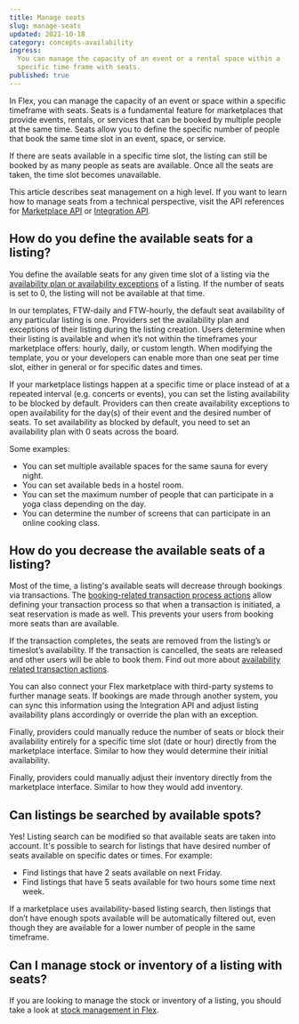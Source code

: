 ```yaml
---
title: Manage seats
slug: manage-seats
updated: 2021-10-18
category: concepts-availability
ingress:
  You can manage the capacity of an event or a rental space within a
  specific time frame with seats.
published: true
---
```


In Flex, you can manage the capacity of an event or space within a
specific timeframe with seats. Seats is a fundamental feature for
marketplaces that provide events, rentals, or services that can be
booked by multiple people at the same time. Seats allow you to define
the specific number of people that book the same time slot in an event,
space, or service.

If there are seats available in a specific time slot, the listing can
still be booked by as many people as seats are available. Once all the
seats are taken, the time slot becomes unavailable.

This article describes seat management on a high level. If you want to
learn how to manage seats from a technical perspective, visit the API
references for
[Marketplace API](https://www.sharetribe.com/api-reference/marketplace.html)
or
[Integration API](https://www.sharetribe.com/api-reference/integration.html).

## How do you define the available seats for a listing?

You define the available seats for any given time slot of a listing via
the
[availability plan or availability exceptions](/operator-guides/concepts/#availability-plan--availability-exception)
of a listing. If the number of seats is set to 0, the listing will not
be available at that time.

In our templates, FTW-daily and FTW-hourly, the default seat
availability of any particular listing is one. Providers set the
availability plan and exceptions of their listing during the listing
creation. Users determine when their listing is available and when it’s
not within the timeframes your marketplace offers: hourly, daily, or
custom length. When modifying the template, you or your developers can
enable more than one seat per time slot, either in general or for
specific dates and times.

If your marketplace listings happen at a specific time or place instead
of at a repeated interval (e.g. concerts or events), you can set the
listing availability to be blocked by default. Providers can then create
availability exceptions to open availability for the day(s) of their
event and the desired number of seats. To set availability as blocked by
default, you need to set an availability plan with 0 seats across the
board.

Some examples:

- You can set multiple available spaces for the same sauna for every
  night.
- You can set available beds in a hostel room.
- You can set the maximum number of people that can participate in a
  yoga class depending on the day.
- You can determine the number of screens that can participate in an
  online cooking class.

## How do you decrease the available seats of a listing?

Most of the time, a listing's available seats will decrease through
bookings via transactions. The
[booking-related transaction process actions](/references/transaction-process-actions/#bookings)
allow defining your transaction process so that when a transaction is
initiated, a seat reservation is made as well. This prevents your users
from booking more seats than are available.

If the transaction completes, the seats are removed from the listing’s
or timeslot’s availability. If the transaction is cancelled, the seats
are released and other users will be able to book them. Find out more
about
[availability related transaction actions](/references/transaction-process-actions/#bookings).

You can also connect your Flex marketplace with third-party systems to
further manage seats. If bookings are made through another system, you
can sync this information using the Integration API and adjust listing
availability plans accordingly or override the plan with an exception.

Finally, providers could manually reduce the number of seats or block
their availability entirely for a specific time slot (date or hour)
directly from the marketplace interface. Similar to how they would
determine their initial availability.

Finally, providers could manually adjust their inventory directly from
the marketplace interface. Similar to how they would add inventory.

## Can listings be searched by available spots?

Yes! Listing search can be modified so that available seats are taken
into account. It's possible to search for listings that have desired
number of seats available on specific dates or times. For example:

- Find listings that have 2 seats available on next Friday.
- Find listings that have 5 seats available for two hours some time next
  week.

If a marketplace uses availability-based listing search, then listings
that don’t have enough spots available will be automatically filtered
out, even though they are available for a lower number of people in the
same timeframe.

## Can I manage stock or inventory of a listing with seats?

If you are looking to manage the stock or inventory of a listing, you
should take a look at
[stock management in Flex](/concepts/inventory-management/).
